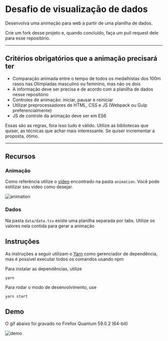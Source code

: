 # Desafio de visualização de dados

 Desenvolva uma animação para web a partir de uma planilha de dados.

 Crie um fork desse projeto e, quando concluído, faça um pull request dele para esse repositório.

 ---

## Critérios obrigatórios que a animação precisará ter

- Comparação animada entre o tempo de todos os medalhistas dos 100m rasos nas Olimpíadas masculino ou feminino, mas não os dois
- A informação deve ser precisa e de acordo com a planilha de dados nesse repositório
- Controles de animação: iniciar, pausar e reiniciar
- Utilizar preprocessadores de HTML, CSS e JS (Webpack ou Gulp preferencialmente)
- JS de controle da animação deve ser em ES6

Essas são as regras, fora isso tudo é válido. Utilize as bibliotecas que quiser, as técnicas que achar mais interessante. Se quiser incrementar a proposta, ótimo.

---

## Recursos

### Animação

Como referência utilize o [vídeo](./animation/animation.mp4) encontrado na pasta `animation`. Você pode estilizar seu vídeo como desejar.

![animation](./animation/animation.png)

### Dados

Na pasta `data/data.tsv` existe uma planilha separada por tabs. Utilize os valores nela contida para gerar a animação

## Instruções

As instruções a seguir utilizam o [Yarn](https://yarnpkg.com/) como gerenciador de dependência, mas é possível executar todos os comandos usando npm

Para instalar as dependências, utilize
```shell
yarn
```

Para rodar o modo de desenvolvimento, use
```shell
yarn start
```

## Demo

O gif abaixo foi gravado no Firefox Quantum 59.0.2 (64-bit)

![demo](https://user-images.githubusercontent.com/5948318/39319051-463fa186-4956-11e8-8005-7b5a61da45b2.gif)
